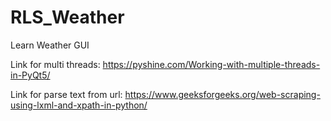 # RLS_Weather
Learn Weather GUI

Link for multi threads:
https://pyshine.com/Working-with-multiple-threads-in-PyQt5/

Link for parse text from url:
https://www.geeksforgeeks.org/web-scraping-using-lxml-and-xpath-in-python/
